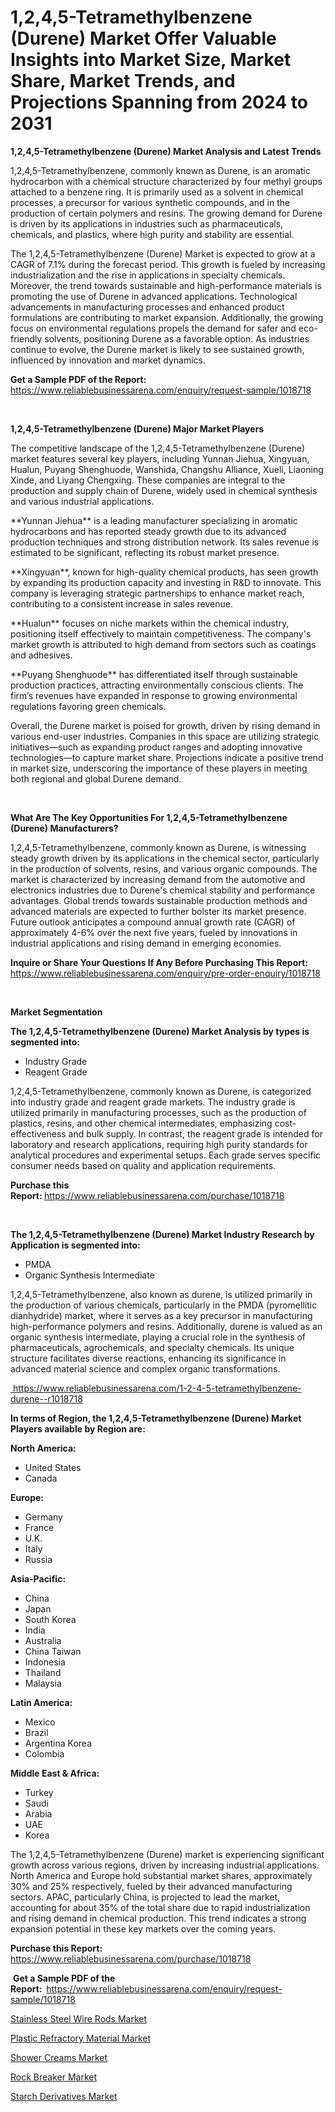 <p><h1>1,2,4,5-Tetramethylbenzene (Durene) Market Offer Valuable Insights into Market Size, Market Share, Market Trends, and Projections Spanning from 2024 to 2031</h1></p><p><strong>1,2,4,5-Tetramethylbenzene (Durene) Market Analysis and Latest Trends</strong></p>
<p><p>1,2,4,5-Tetramethylbenzene, commonly known as Durene, is an aromatic hydrocarbon with a chemical structure characterized by four methyl groups attached to a benzene ring. It is primarily used as a solvent in chemical processes, a precursor for various synthetic compounds, and in the production of certain polymers and resins. The growing demand for Durene is driven by its applications in industries such as pharmaceuticals, chemicals, and plastics, where high purity and stability are essential.</p><p>The 1,2,4,5-Tetramethylbenzene (Durene) Market is expected to grow at a CAGR of 7.1% during the forecast period. This growth is fueled by increasing industrialization and the rise in applications in specialty chemicals. Moreover, the trend towards sustainable and high-performance materials is promoting the use of Durene in advanced applications. Technological advancements in manufacturing processes and enhanced product formulations are contributing to market expansion. Additionally, the growing focus on environmental regulations propels the demand for safer and eco-friendly solvents, positioning Durene as a favorable option. As industries continue to evolve, the Durene market is likely to see sustained growth, influenced by innovation and market dynamics.</p></p>
<p><strong>Get a Sample PDF of the Report:&nbsp;</strong> <a href="https://www.reliablebusinessarena.com/enquiry/request-sample/1018718">https://www.reliablebusinessarena.com/enquiry/request-sample/1018718</a></p>
<p>&nbsp;</p>
<p><strong>1,2,4,5-Tetramethylbenzene (Durene) Major Market Players</strong></p>
<p><p>The competitive landscape of the 1,2,4,5-Tetramethylbenzene (Durene) market features several key players, including Yunnan Jiehua, Xingyuan, Hualun, Puyang Shenghuode, Wanshida, Changshu Alliance, Xueli, Liaoning Xinde, and Liyang Chengxing. These companies are integral to the production and supply chain of Durene, widely used in chemical synthesis and various industrial applications.</p><p>**Yunnan Jiehua** is a leading manufacturer specializing in aromatic hydrocarbons and has reported steady growth due to its advanced production techniques and strong distribution network. Its sales revenue is estimated to be significant, reflecting its robust market presence.</p><p>**Xingyuan**, known for high-quality chemical products, has seen growth by expanding its production capacity and investing in R&D to innovate. This company is leveraging strategic partnerships to enhance market reach, contributing to a consistent increase in sales revenue.</p><p>**Hualun** focuses on niche markets within the chemical industry, positioning itself effectively to maintain competitiveness. The company's market growth is attributed to high demand from sectors such as coatings and adhesives.</p><p>**Puyang Shenghuode** has differentiated itself through sustainable production practices, attracting environmentally conscious clients. The firm’s revenues have expanded in response to growing environmental regulations favoring green chemicals.</p><p>Overall, the Durene market is poised for growth, driven by rising demand in various end-user industries. Companies in this space are utilizing strategic initiatives—such as expanding product ranges and adopting innovative technologies—to capture market share. Projections indicate a positive trend in market size, underscoring the importance of these players in meeting both regional and global Durene demand.</p></p>
<p>&nbsp;</p>
<p><strong>What Are The Key Opportunities For 1,2,4,5-Tetramethylbenzene (Durene) Manufacturers?</strong></p>
<p><p>1,2,4,5-Tetramethylbenzene, commonly known as Durene, is witnessing steady growth driven by its applications in the chemical sector, particularly in the production of solvents, resins, and various organic compounds. The market is characterized by increasing demand from the automotive and electronics industries due to Durene's chemical stability and performance advantages. Global trends towards sustainable production methods and advanced materials are expected to further bolster its market presence. Future outlook anticipates a compound annual growth rate (CAGR) of approximately 4-6% over the next five years, fueled by innovations in industrial applications and rising demand in emerging economies.</p></p>
<p><strong>Inquire or Share Your Questions If Any Before Purchasing This Report:</strong> <a href="https://www.reliablebusinessarena.com/enquiry/pre-order-enquiry/1018718">https://www.reliablebusinessarena.com/enquiry/pre-order-enquiry/1018718</a></p>
<p>&nbsp;</p>
<p><strong>Market Segmentation</strong></p>
<p><strong>The 1,2,4,5-Tetramethylbenzene (Durene) Market Analysis by types is segmented into:</strong></p>
<p><ul><li>Industry Grade</li><li>Reagent Grade</li></ul></p>
<p><p>1,2,4,5-Tetramethylbenzene, commonly known as Durene, is categorized into industry grade and reagent grade markets. The industry grade is utilized primarily in manufacturing processes, such as the production of plastics, resins, and other chemical intermediates, emphasizing cost-effectiveness and bulk supply. In contrast, the reagent grade is intended for laboratory and research applications, requiring high purity standards for analytical procedures and experimental setups. Each grade serves specific consumer needs based on quality and application requirements.</p></p>
<p><strong>Purchase this Report:&nbsp;</strong><a href="https://www.reliablebusinessarena.com/purchase/1018718">https://www.reliablebusinessarena.com/purchase/1018718</a></p>
<p>&nbsp;</p>
<p><strong>The 1,2,4,5-Tetramethylbenzene (Durene) Market Industry Research by Application is segmented into:</strong></p>
<p><ul><li>PMDA</li><li>Organic Synthesis Intermediate</li></ul></p>
<p><p>1,2,4,5-Tetramethylbenzene, also known as durene, is utilized primarily in the production of various chemicals, particularly in the PMDA (pyromellitic dianhydride) market, where it serves as a key precursor in manufacturing high-performance polymers and resins. Additionally, durene is valued as an organic synthesis intermediate, playing a crucial role in the synthesis of pharmaceuticals, agrochemicals, and specialty chemicals. Its unique structure facilitates diverse reactions, enhancing its significance in advanced material science and complex organic transformations.</p></p>
<p><a href="https://www.reliablebusinessarena.com/1-2-4-5-tetramethylbenzene-durene--r1018718">&nbsp;https://www.reliablebusinessarena.com/1-2-4-5-tetramethylbenzene-durene--r1018718</a></p>
<p><strong>In terms of Region, the 1,2,4,5-Tetramethylbenzene (Durene) Market Players available by Region are:</strong></p>
<p>
    <p> <strong> North America: </strong>
        <ul>
            <li>United States</li>
            <li>Canada</li>
        </ul>
        </p> 
    <p> <strong> Europe: </strong>
        <ul>
            <li>Germany</li>
            <li>France</li>
            <li>U.K.</li>
            <li>Italy</li>
            <li>Russia</li>
        </ul>
        </p> 
    <p> <strong> Asia-Pacific: </strong>
        <ul>
            <li>China</li>
            <li>Japan</li>
            <li>South Korea</li>
            <li>India</li>
            <li>Australia</li>
            <li>China Taiwan</li>
            <li>Indonesia</li>
            <li>Thailand</li>
            <li>Malaysia</li>
        </ul>
        </p> 
    <p> <strong> Latin America: </strong>
        <ul>
            <li>Mexico</li>
            <li>Brazil</li>
            <li>Argentina Korea</li>
            <li>Colombia</li>
        </ul>
        </p> 
    <p> <strong> Middle East & Africa: </strong>
        <ul>
            <li>Turkey</li>
            <li>Saudi</li>
            <li>Arabia</li>
            <li>UAE</li>
            <li>Korea</li>
        </ul>
    </p>
    </p>
<p><p>The 1,2,4,5-Tetramethylbenzene (Durene) market is experiencing significant growth across various regions, driven by increasing industrial applications. North America and Europe hold substantial market shares, approximately 30% and 25% respectively, fueled by their advanced manufacturing sectors. APAC, particularly China, is projected to lead the market, accounting for about 35% of the total share due to rapid industrialization and rising demand in chemical production. This trend indicates a strong expansion potential in these key markets over the coming years.</p></p>
<p><strong>Purchase this Report: </strong><a href="https://www.reliablebusinessarena.com/purchase/1018718">https://www.reliablebusinessarena.com/purchase/1018718</a></p>
<p>&nbsp;<strong>Get a Sample PDF of the Report:&nbsp;&nbsp;</strong><a href="https://www.reliablebusinessarena.com/enquiry/request-sample/1018718">https://www.reliablebusinessarena.com/enquiry/request-sample/1018718</a></p>
<p><strong></strong></p>
<p><p><a href="https://issuu.com/reportprime-2/docs/stainless-steel-wire-rods-market-si_c2ff7d7bebed0f">Stainless Steel Wire Rods Market</a></p><p><a href="https://medium.com/@jarredmertz90/the-plastic-refractory-material-market-decisions-are-mostly-driven-by-resource-optimization-and-c68db8dd91e0">Plastic Refractory Material Market</a></p><p><a href="https://www.linkedin.com/pulse/global-shower-creams-market-opportunities-forecast-period-from-tizvf?trackingId=khJMRdKJS1ehyVceNzmmRg%3D%3D">Shower Creams Market</a></p><p><a href="https://www.linkedin.com/pulse/rock-breaker-market-strategic-insights-product-evolution-segmentation-pn8mf?trackingId=FAy3t7d3Tp2ZwLM%2F%2BVpl8w%3D%3D">Rock Breaker Market</a></p><p><a href="https://issuu.com/reportprime-2/docs/starch-derivatives-market-size-2030_dbc69e4099f08b">Starch Derivatives Market</a></p></p>